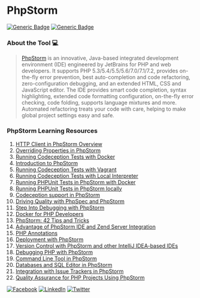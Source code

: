 # PhpStorm
[![Generic Badge](https://img.shields.io/badge/JetBrains_Tools-critical.svg)](https://www.jetbrains.com)
[![Generic Badge](https://img.shields.io/badge/CodeOps.Tech-critical.svg)](https://codeops.tech)

### About the Tool 💻

>[PhpStorm](https://www.jetbrains.com/phpstorm/) is an innovative, Java-based integrated development environment (IDE) engineered by JetBrains for PHP and web developers. It supports PHP 5.3/5.4/5.5/5.6/7.0/7.1/7.2, provides on-the-fly error prevention, best auto-completion and code refactoring, zero-configuration debugging, and an extended HTML, CSS and JavaScript editor. The IDE provides smart code completion, syntax highlighting, extended code formatting configuration, on-the-fly error checking, code folding, supports language mixtures and more. Automated refactoring treats your code with care, helping to make global project settings easy and safe.

### PhpStorm Learning Resources
1. [HTTP Client in PhpStorm Overview](https://www.youtube.com/watch?v=n8KCuKhDSZY&list=PLQ176FUIyIUYB2JG1htieA8yYqYAtKGB4&index=4)
2. [Overriding Properties in PhpStorm](https://www.youtube.com/watch?v=UUrSWopWB0M&list=PLQ176FUIyIUYB2JG1htieA8yYqYAtKGB4&index=10)
3. [Running Codeception Tests with Docker](https://www.youtube.com/watch?v=UuiLnmWMvv0&list=PLQ176FUIyIUYB2JG1htieA8yYqYAtKGB4&index=11)
4. [Introduction to PhpStorm](https://www.youtube.com/watch?v=pP9jw3fgrCU&list=PLQ176FUIyIUYB2JG1htieA8yYqYAtKGB4&index=13)
5. [Running Codeception Tests with Vagrant](https://www.youtube.com/watch?v=eJUidWC9eF0&list=PLQ176FUIyIUYB2JG1htieA8yYqYAtKGB4&index=14)
6. [Running Codeception Tests with Local Interpreter](https://www.youtube.com/watch?v=s8s6FUpnEaE&list=PLQ176FUIyIUYB2JG1htieA8yYqYAtKGB4&index=15)
7. [Running PHPUnit Tests in PhpStorm with Docker](https://www.youtube.com/watch?v=I7aGWO6K3Ho&list=PLQ176FUIyIUYB2JG1htieA8yYqYAtKGB4&index=16)
8. [Running PHPUnit Tests in PhpStorm locally](https://www.youtube.com/watch?v=NztroIqNBZA&list=PLQ176FUIyIUYB2JG1htieA8yYqYAtKGB4&index=17)
9. [Codeception support in PhpStorm](https://www.youtube.com/watch?v=B3PE7w-jvjQ&list=PLQ176FUIyIUYB2JG1htieA8yYqYAtKGB4&index=18)
10. [Driving Quality with PhpSpec and PhpStorm](https://www.youtube.com/watch?v=_ku8ot148BM&list=PLQ176FUIyIUYB2JG1htieA8yYqYAtKGB4&index=20)
11. [Step Into Debugging with PhpStorm](https://www.youtube.com/watch?v=GokeXqI93x8&list=PLQ176FUIyIUYB2JG1htieA8yYqYAtKGB4&index=26)
12. [Docker for PHP Developers](https://www.youtube.com/watch?v=Ch1k8-vMG_E&list=PLQ176FUIyIUYB2JG1htieA8yYqYAtKGB4&index=29)
13. [PhpStorm: 42 Tips and Tricks](https://www.youtube.com/watch?v=J9emzl_VmIs&list=PLQ176FUIyIUYB2JG1htieA8yYqYAtKGB4&index=40)
14. [Advantage of PhpStorm IDE and Zend Server Integration](https://www.youtube.com/watch?v=S_T_Yb-447c&list=PLQ176FUIyIUYB2JG1htieA8yYqYAtKGB4&index=41)
15. [PHP Annotations](https://www.youtube.com/watch?v=TqyWGbQUPGM&list=PLQ176FUIyIUYB2JG1htieA8yYqYAtKGB4&index=53)
16. [Deployment with PhpStorm](https://www.youtube.com/watch?v=UD2qrDs3_VQ&list=PLQ176FUIyIUYB2JG1htieA8yYqYAtKGB4&index=54)
17. [Version Control with PhpStorm and other IntelliJ IDEA-based IDEs](https://www.youtube.com/watch?v=OvgoBMVPyFc&list=PLQ176FUIyIUYB2JG1htieA8yYqYAtKGB4&index=60)
18. [Debugging PHP with PhpStorm](https://www.youtube.com/watch?v=LUTolQw8K9A&list=PLQ176FUIyIUYB2JG1htieA8yYqYAtKGB4&index=61)
19. [Command Line Tool in PhpStorm](https://www.youtube.com/watch?v=O58BKf-TECw&list=PLQ176FUIyIUYB2JG1htieA8yYqYAtKGB4&index=72)
20. [Databases and SQL Editor in PhpStorm](https://www.youtube.com/watch?v=kjPbxVlPnSI&list=PLQ176FUIyIUYB2JG1htieA8yYqYAtKGB4&index=73)
21. [Integration with Issue Trackers in PhpStorm](https://www.youtube.com/watch?v=nmfY4gqYfnM&list=PLQ176FUIyIUYB2JG1htieA8yYqYAtKGB4&index=74)
22. [Quality Assurance for PHP Projects Using PhpStorm ](https://www.youtube.com/watch?v=jg_n899AqsM&list=PLQ176FUIyIUYB2JG1htieA8yYqYAtKGB4&index=89)


[![Facebook](https://img.shields.io/static/v1.svg?label=connect&message=@CodeOpsTech&color=grey&logo=facebook&style=flat&logoColor=white&colorA=critical)](https://www.facebook.com/CodeOpsTech)
[![LinkedIn](https://img.shields.io/static/v1.svg?label=connect&message=@CodeOpsTech&color=grey&logo=linkedin&style=flat&logoColor=white&colorA=critical)](https://www.linkedin.com/company/codeops-technologies/)
[![Twitter](https://img.shields.io/static/v1.svg?label=connect&message=@CodeOpsTech&color=grey&logo=twitter&style=flat&logoColor=white&colorA=critical)](https://twitter.com/CodeOpsTech)
